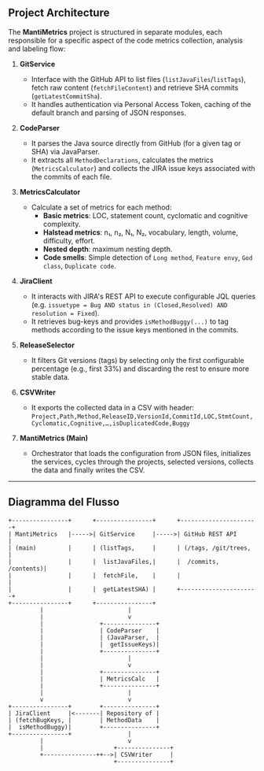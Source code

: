 ## Project Architecture

The **MantiMetrics** project is structured in separate modules, each responsible for a specific aspect of the code metrics collection, analysis and labeling flow:

1. **GitService**
    - Interface with the GitHub API to list files (`listJavaFiles`/`listTags`), fetch raw content (`fetchFileContent`) and retrieve SHA commits (`getLatestCommitSha`).
    - It handles authentication via Personal Access Token, caching of the default branch and parsing of JSON responses.

2. **CodeParser**
    - It parses the Java source directly from GitHub (for a given tag or SHA) via JavaParser.
    - It extracts all `MethodDeclarations`, calculates the metrics (`MetricsCalculator`) and collects the JIRA issue keys associated with the commits of each file.

3. **MetricsCalculator**
    - Calculate a set of metrics for each method:
        - **Basic metrics**: LOC, statement count, cyclomatic and cognitive complexity.
        - **Halstead metrics**: n₁, n₂, N₁, N₂, vocabulary, length, volume, difficulty, effort.
        - **Nested depth**: maximum nesting depth.
        - **Code smells**: Simple detection of `Long method`, `Feature envy`, `God class`, `Duplicate code`.

4. **JiraClient**
    - It interacts with JIRA's REST API to execute configurable JQL queries (e.g. `issuetype = Bug AND status in (Closed,Resolved) AND resolution = Fixed`).
    - It retrieves bug-keys and provides `isMethodBuggy(...)` to tag methods according to the issue keys mentioned in the commits.

5. **ReleaseSelector**
    - It filters Git versions (tags) by selecting only the first configurable percentage (e.g., first 33%) and discarding the rest to ensure more stable data.

6. **CSVWriter**
    - It exports the collected data in a CSV with header:  
      `Project,Path,Method,ReleaseID,VersionId,CommitId,LOC,StmtCount,Cyclomatic,Cognitive,…,isDuplicatedCode,Buggy`

7. **MantiMetrics (Main)**
    - Orchestrator that loads the configuration from JSON files, initializes the services, cycles through the projects, selected versions, collects the data and finally writes the CSV.

---

## Diagramma del Flusso

```text
+----------------+      +----------------+      +----------------------+
| MantiMetrics   |----->| GitService     |----->| GitHub REST API      |
| (main)         |      | (listTags,     |      | (/tags, /git/trees,  |
|                |      |  listJavaFiles,|      |  /commits, /contents)|
|                |      |  fetchFile,    |      |                      |
|                |      |  getLatestSHA) |      +----------------------+
+----------------+      +----------------+
         |                        |
         |                        v
         |                +---------------+
         |                | CodeParser    |
         |                | (JavaParser,  |
         |                |  getIssueKeys)|
         |                +---------------+
         |                        |
         |                        v
         |                +---------------+
         |                | MetricsCalc   |
         |                +---------------+
         |                        |
         v                        v
+----------------+        +---------------+
| JiraClient     |<-------| Repository of |
| (fetchBugKeys, |        | MethodData    |
|  isMethodBuggy)|        +---------------+
+----------------+                |
         |                        v
         |                    +---------------+
         +---------------++-->| CSVWriter     |
                              +---------------+
